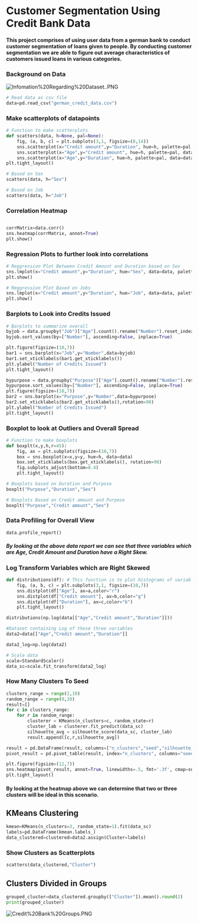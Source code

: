 # Customer Segmentation Using Credit Bank Data

####  This project comprises of using user data from a german bank to conduct customer segmentation of loans given to people. By conducting customer segmentation we are able to figure out average characteristics of customers issued loans in various categories.

### Background on Data

![Infomation%20Regarding%20Dataset..PNG](attachment:Infomation%20Regarding%20Dataset..PNG)


```python
# Read data as csv file
data=pd.read_csv("german_credit_data.csv")
```

### Make scatterplots of datapoints


```python
# Function to make scatterplots
def scatters(data, h=None, pal=None):
    fig, (a, b, c) = plt.subplots(3,1, figsize=(8,14))
    sns.scatterplot(x="Credit amount",y="Duration", hue=h, palette=pal, data=data, ax=a)
    sns.scatterplot(x="Age",y="Credit amount", hue=h, palette=pal, data=data, ax=b)
    sns.scatterplot(x="Age",y="Duration", hue=h, palette=pal, data=data, ax=c)
plt.tight_layout()
```


```python
# Based on Sex
scatters(data, h="Sex")

# Based on Job
scatters(data, h="Job")
```

### Correlation Heatmap


```python

corrMatrix=data.corr()
sns.heatmap(corrMatrix, annot=True)
plt.show()
```

### Regression Plots to further look into correlations


```python
# Reggression Plot Between Credit Amount and Duration based on Sex
sns.lmplot(x="Credit amount",y="Duration", hue="Sex", data=data, palette="Set2", aspect=2)
plt.show()
```


```python
# Reggression Plot Based on Jobs
sns.lmplot(x="Credit amount",y="Duration", hue="Job", data=data, palette="Set1", aspect=2)
plt.show()

```

### Barplots to Look into Credits Issued


```python
# Barplots to summarize overall
byjob = data.groupby("Job")["Age"].count().rename("Number").reset_index()
byjob.sort_values(by=["Number"], ascending=False, inplace=True)

plt.figure(figsize=(10,7))
bar1 = sns.barplot(x="Job",y="Number",data=byjob)
bar1.set_xticklabels(bar1.get_xticklabels())
plt.ylabel("Number of Credits Issued")
plt.tight_layout()
```


```python
bypurpose = data.groupby("Purpose")["Age"].count().rename("Number").reset_index()
bypurpose.sort_values(by=["Number"], ascending=False, inplace=True)
plt.figure(figsize=(10,7))
bar2 = sns.barplot(x="Purpose",y="Number",data=bypurpose)
bar2.set_xticklabels(bar2.get_xticklabels(),rotation=90)
plt.ylabel("Number of Credits Issued")
plt.tight_layout()
```

### Boxplot to look at Outliers and Overall Spread


```python
# Function to make boxplots
def boxplt(x,y,h,r=45):
    fig, ax = plt.subplots(figsize=(10,7))
    box = sns.boxplot(x=x,y=y, hue=h, data=data)
    box.set_xticklabels(box.get_xticklabels(), rotation=90)
    fig.subplots_adjust(bottom=0.4)
    plt.tight_layout()
```


```python
# Boxplots based on Duration and Purpose
boxplt("Purpose","Duration","Sex")

```


```python
# Boxplots Based on Credit amount and Purpose
boxplt("Purpose","Credit amount","Sex")
```

### Data Profiling for Overall View


```python
data.profile_report()
```

##### By looking at the above data report we can see that three variables which are Age, Credit Amount and Duration have a Right Skew.

### Log Transform Variables which are Right Skewed


```python
def distributions(df): # This function is to plot histograms of variables that are right skewed
    fig, (a, b, c) = plt.subplots(3,1, figsize=(10,7))
    sns.distplot(df["Age"], ax=a,color="r")
    sns.distplot(df["Credit amount"], ax=b,color="g")
    sns.distplot(df["Duration"], ax=c,color="b")
    plt.tight_layout()
```


```python
distributions(np.log(data[["Age","Credit amount","Duration"]]))
```


```python
#Dataset containing Log of these three variables
data2=data[["Age","Credit amount","Duration"]]

data2_log=np.log(data2)

# Scale data
scale=StandardScaler()
data_sc=scale.fit_transform(data2_log)
```

### How Many Clusters To Seed


```python
clusters_range = range(2,10)
random_range = range(0,20)
result=[]
for c in clusters_range:
    for r in random_range:
        clusterer = KMeans(n_clusters=c, random_state=r)
        cluster_lab = clusterer.fit_predict(data_sc)
        silhouette_avg = silhouette_score(data_sc, cluster_lab)
        result.append([c,r,silhouette_avg])

result = pd.DataFrame(result, columns=["n_clusters","seed","silhouette_score"])
pivot_result = pd.pivot_table(result, index="n_clusters", columns="seed",values="silhouette_score")

plt.figure(figsize=(12,7))
sns.heatmap(pivot_result, annot=True, linewidths=.5, fmt='.3f', cmap=sns.cm.rocket_r)
plt.tight_layout()
```

#### By looking at the heatmap above we can determine that two or three clusters will be ideal in this scenario.

## KMeans Clustering


```python
kmean=KMeans(n_clusters=3, random_state=1).fit(data_sc)
labels=pd.DataFrame(kmean.labels_)
data_clustered=clustered=data2.assign(Cluster=labels)
```

### Show Clusters as Scatterplots


```python
scatters(data_clustered,"Cluster")
```

## Clusters Divided in Groups


```python
grouped_cluster=data_clustered.groupby(["Cluster"]).mean().round(2)
print(grouped_cluster)
```

![Credit%20Bank%20Groups.PNG](attachment:Credit%20Bank%20Groups.PNG)
